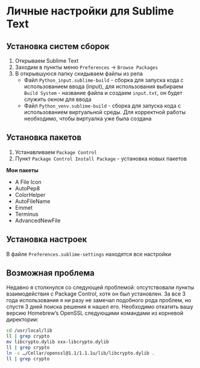 # Личные настройки для Sublime Text

## Установка систем сборок

1. Открываем Sublime Text
2. Заходим в пункты меню `Preferences` -> `Browse Packages`
3. В открывшуюся папку скидываем файлы из репа
    * Файл `Python_input.sublime-build` - сборка для запуска кода с использованием ввода (input), для использования выбираем `Build System` - название файла и создаем `input.txt`, он будет служить окном для ввода
    * Файл `Python_venv.sublime-build` - сборка для запуска кода с использованием виртуальной среды. Для корректной работы необходимо, чтобы виртуалка уже была создана

## Установка пакетов

1. Устанавливаем `Package Control`
2. Пункт `Package Control Install Package` - установка новых пакетов

**Мои пакеты**
* A File Icon
* AutoPep8
* ColorHelper
* AutoFileName
* Emmet
* Terminus
* AdvancedNewFile

## Установка настроек

В файле `Preferences.sublime-settings` находятся все настройки

## Возможная проблема

Недавно я столкнулся со следующей проблемой: отсутствовали пункты взаимодействия с Package Control, хотя он был установлен. За все 3 года использования я ни разу не замечал подобного рода проблем, но спустя 3 дней поиска решения я нашел его. Необходимо откатить вашу версию Homebrew’s OpenSSL следующими командами из корневой директории:

```bash
cd /usr/local/lib
ll | grep crypto
mv libcrypto.dylib xxx-libcrypto.dylib
ll | grep crypto
ln -s …/Cellar/openssl@1.1/1.1.1u/lib/libcrypto.dylib .
ll | grep crypto
```
